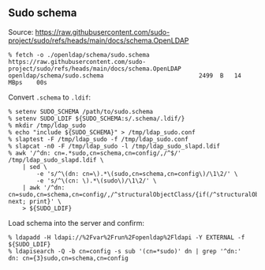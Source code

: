 ## Sudo schema

Source: https://raw.githubusercontent.com/sudo-project/sudo/refs/heads/main/docs/schema.OpenLDAP

```console
% fetch -o ./openldap/schema/sudo.schema https://raw.githubusercontent.com/sudo-project/sudo/refs/heads/main/docs/schema.OpenLDAP
openldap/schema/sudo.schema                           2499  B   14 MBps    00s
```

Convert `.schema` to `.ldif`:

```console
% setenv SUDO_SCHEMA /path/to/sudo.schema
% setenv SUDO_LDIF ${SUDO_SCHEMA:s/.schema/.ldif/}
% mkdir /tmp/ldap_sudo
% echo "include ${SUDO_SCHEMA}" > /tmp/ldap_sudo.conf
% slaptest -F /tmp/ldap_sudo -f /tmp/ldap_sudo.conf
% slapcat -n0 -F /tmp/ldap_sudo -l /tmp/ldap_sudo_slapd.ldif
% awk '/^dn: cn=.*sudo,cn=schema,cn=config/,/^$/' /tmp/ldap_sudo_slapd.ldif \
    | sed \
        -e 's/^\(dn: cn=\).*\(sudo,cn=schema,cn=config\)/\1\2/' \
        -e 's/^\(cn: \).*\(sudo\)/\1\2/' \
    | awk '/^dn: cn=sudo,cn=schema,cn=config/,/^structuralObjectClass/{if(/^structuralObjectClass/) next; print}' \
    > ${SUDO_LDIF}
```

Load schema into the server and confirm:

```console
% ldapadd -H ldapi://%2Fvar%2Frun%2Fopenldap%2Fldapi -Y EXTERNAL -f ${SUDO_LDIF}
% ldapisearch -Q -b cn=config -s sub '(cn=*sudo)' dn | grep '^dn:'
dn: cn={3}sudo,cn=schema,cn=config
```
